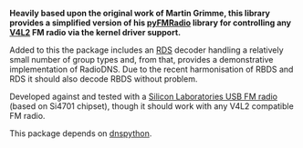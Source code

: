 **Heavily based upon the original work of Martin Grimme, this library provides a simplified version of his [pyFMRadio](http://pyfmradio.garage.maemo.org/) library for controlling any [V4L2](http://linux.bytesex.org/v4l2/) FM radio via the kernel driver support.**

Added to this the package includes an [RDS](http://www.rds.org.uk/) decoder handling a relatively small number of group types and, from that, provides a demonstrative implementation of RadioDNS. Due to the recent harmonisation of RBDS and RDS it should also decode RBDS without problem.

Developed against and tested with a [Silicon Laboratories USB FM radio](http://www.silabs.com/products/mcu/Pages/USBFMRadioRD.aspx) (based on Si4701 chipset), though it should work with any V4L2 compatible FM radio.

This package depends on [dnspython](http://www.dnspython.org/).